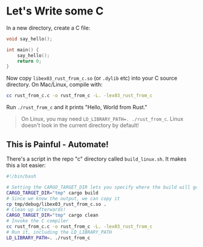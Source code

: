 # Let's Write some C

In a new directory, create a C file:

```c
void say_hello();

int main() {
    say_hello();
    return 0;
}
```

Now copy `libex03_rust_from_c.so` (or `.dylib` etc) into your C source directory. On Mac/Linux, compile with:

```bash
cc rust_from_c.c -o rust_from_c -L. -lex03_rust_from_c
```

Run `./rust_from_c` and it prints "Hello, World from Rust."

> On Linux, you may need `LD_LIBRARY_PATH=. ./rust_from_c`. Linux doesn't look in the current directory by default!

## This is Painful - Automate!

There's a script in the repo "c" directory called `build_linux.sh`. It makes this a lot easier:

```bash
#!/bin/bash

# Setting the CARGO_TARGET_DIR lets you specify where the build will go
CARGO_TARGET_DIR="tmp" cargo build
# Since we know the output, we can copy it
cp tmp/debug/libex03_rust_from_c.so .
# Clean up afterwards!
CARGO_TARGET_DIR="tmp" cargo clean
# Invoke the C compiler
cc rust_from_c.c -o rust_from_c -L. -lex03_rust_from_c
# Run it, including the LD_LIBRARY_PATH
LD_LIBRARY_PATH=. ./rust_from_c
```